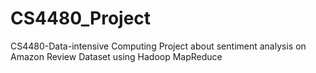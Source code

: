 # CS4480_Project
CS4480-Data-intensive Computing Project about sentiment analysis on Amazon Review Dataset using Hadoop MapReduce
